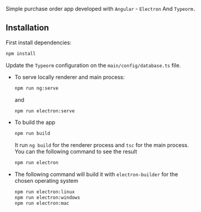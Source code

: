 Simple purchase order app developed with `Angular` - `Electron` And `Typeorm.`

## Installation

First install dependencies:

```bash
npm install
```

Update the `Typeorm` configuration on the `main/config/database.ts` file.

* To serve locally renderer and main process: 

  ```bash
  npm run ng:serve
  ```

  and

  ```bash
  npm run electron:serve
  ```

* To build the app

  ```bash
  npm run build
  ```

  It run `ng build` for the renderer process and `tsc` for the main process. You can the following command to see the result

  ```bash
  npm run electron
  ```

* The following command will build it with `electron-builder` for the chosen operating system

  ```bash
  npm run electron:linux
  npm run electron:windows
  npm run electron:mac
  ```
